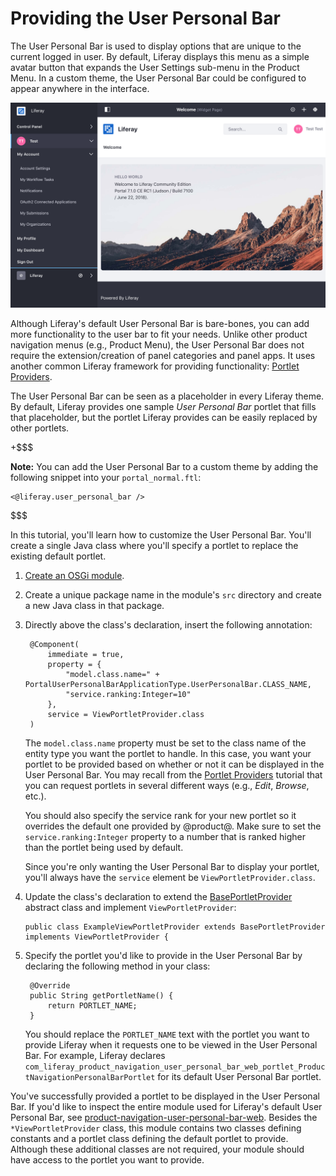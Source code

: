 # Providing the User Personal Bar [](id=providing-the-user-personal-bar)

The User Personal Bar is used to display options that are unique to the current 
logged in user. By default, Liferay displays this menu as a simple avatar 
button that expands the User Settings sub-menu in the Product Menu. In a custom 
theme, the User Personal Bar could be configured to appear anywhere in the 
interface.

![Figure 1: By default, the User Personal Menu contains the signed-in user's avatar, which navigates to the Product Menu when selected.](../../images/user-personal-bar.png)

Although Liferay's default User Personal Bar is bare-bones, you can
add more functionality to the user bar to fit your needs. Unlike other product
navigation menus (e.g., Product Menu), the User Personal Bar does not require
the extension/creation of panel categories and panel apps. It uses another
common Liferay framework for providing functionality:
[Portlet Providers](/develop/tutorials/-/knowledge_base/7-1/portlet-provider-template).

The User Personal Bar can be seen as a placeholder in every Liferay theme. By
default, Liferay provides one sample *User Personal Bar* portlet that fills that
placeholder, but the portlet Liferay provides can be easily replaced by other
portlets.

+$$$

**Note:** You can add the User Personal Bar to a custom theme by adding the
following snippet into your `portal_normal.ftl`:

    <@liferay.user_personal_bar />

$$$

In this tutorial, you'll learn how to customize the User Personal Bar. You'll
create a single Java class where you'll specify a portlet to replace the
existing default portlet.

1. [Create an OSGi module](/develop/tutorials/-/knowledge_base/7-1/starting-module-development).

2. Create a unique package name in the module's `src` directory and create a
   new Java class in that package.

3. Directly above the class's declaration, insert the following annotation:

        @Component(
            immediate = true,
            property = {
                "model.class.name=" + PortalUserPersonalBarApplicationType.UserPersonalBar.CLASS_NAME,
                "service.ranking:Integer=10"
            },
            service = ViewPortletProvider.class
        )

    The `model.class.name` property must be set to the class name of the entity
    type you want the portlet to handle. In this case, you want your portlet to
    be provided based on whether or not it can be displayed in the User Personal
    Bar. You may recall from the
    [Portlet Providers](/develop/tutorials/-/knowledge_base/7-1/portlet-provider-template)
    tutorial that you can request portlets in several different ways (e.g.,
    *Edit*, *Browse*, etc.).

    You should also specify the service rank for your new portlet so it
    overrides the default one provided by @product@. Make sure to set the
    `service.ranking:Integer` property to a number that is ranked higher than
    the portlet being used by default.

     Since you're only wanting the User Personal Bar to display your portlet,
     you'll always have the `service` element be `ViewPortletProvider.class`.

4. Update the class's declaration to extend the
   [BasePortletProvider](@platform-ref@/7.0-latest/javadocs/portal-kernel/com/liferay/portal/kernel/portlet/BasePortletProvider.html)
   abstract class and implement `ViewPortletProvider`:

       public class ExampleViewPortletProvider extends BasePortletProvider implements ViewPortletProvider {

5. Specify the portlet you'd like to provide in the User Personal Bar by
   declaring the following method in your class:

        @Override
        public String getPortletName() {
            return PORTLET_NAME;
        }

    You should replace the `PORTLET_NAME` text with the portlet you want to
    provide Liferay when it requests one to be viewed in the User Personal Bar.
    For example, Liferay declares
    `com_liferay_product_navigation_user_personal_bar_web_portlet_ProductNavigationPersonalBarPortlet`
    for its default User Personal Bar portlet.

You've successfully provided a portlet to be displayed in the User Personal Bar.
If you'd like to inspect the entire module used for Liferay's default User
Personal Bar, see
[product-navigation-user-personal-bar-web](https://github.com/liferay/liferay-portal/tree/7.1.x/modules/apps/product-navigation/product-navigation-user-personal-bar-web).
Besides the `*ViewPortletProvider` class, this module contains two classes
defining constants and a portlet class defining the default portlet to provide.
Although these additional classes are not required, your module should have
access to the portlet you want to provide.
